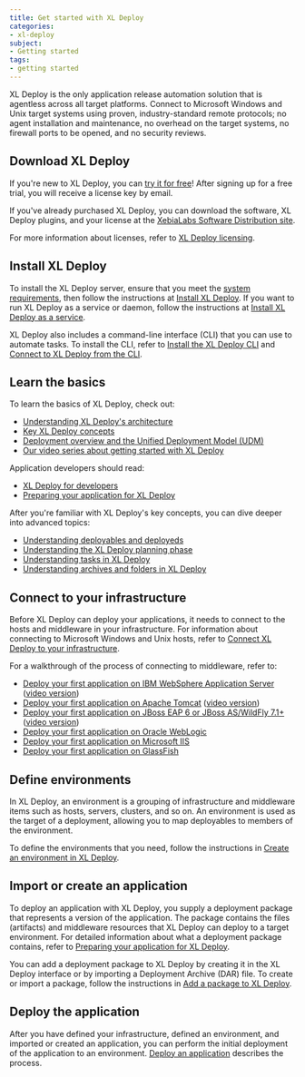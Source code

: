 ```yaml
---
title: Get started with XL Deploy
categories:
- xl-deploy
subject:
- Getting started
tags:
- getting started
---
```


XL Deploy is the only application release automation solution that is agentless across all target platforms. Connect to Microsoft Windows and Unix target systems using proven, industry-standard remote protocols; no agent installation and maintenance, no overhead on the target systems, no firewall ports to be opened, and no security reviews.

## Download XL Deploy

If you're new to XL Deploy, you can [try it for free](https://xebialabs.com/products/xl-deploy/trial/)! After signing up for a free trial, you will receive a license key by email.

If you've already purchased XL Deploy, you can download the software, XL Deploy plugins, and your license at the [XebiaLabs Software Distribution site](https://dist.xebialabs.com).

For more information about licenses, refer to [XL Deploy licensing](/xl-deploy/concept/xl-deploy-licensing.html).

## Install XL Deploy

To install the XL Deploy server, ensure that you meet the [system requirements](/xl-deploy/concept/requirements-for-installing-xl-deploy.html), then follow the instructions at [Install XL Deploy](/xl-deploy/how-to/install-xl-deploy.html). If you want to run XL Deploy as a service or daemon, follow the instructions at [Install XL Deploy as a service](/xl-deploy/how-to/install-xl-deploy-as-a-service.html).

XL Deploy also includes a command-line interface (CLI) that you can use to automate tasks. To install the CLI, refer to [Install the XL Deploy CLI](/xl-deploy/how-to/install-xl-deploy.html#install-the-xl-deploy-cli) and [Connect to XL Deploy from the CLI](/xl-deploy/how-to/connect-to-xl-deploy-from-the-cli.html).

## Learn the basics

To learn the basics of XL Deploy, check out:

* [Understanding XL Deploy's architecture](/xl-deploy/concept/xl-deploy-architecture.html)
* [Key XL Deploy concepts](/xl-deploy/concept/key-xl-deploy-concepts.html)
* [Deployment overview and the Unified Deployment Model (UDM)](/xl-deploy/concept/deployment-overview-and-unified-deployment-model.html)
* [Our video series about getting started with XL Deploy](/videos)

Application developers should read:

* [XL Deploy for developers](/xl-deploy/concept/xl-deploy-for-developers.html)
* [Preparing your application for XL Deploy](/xl-deploy/concept/preparing-your-application-for-xl-deploy.html)

After you're familiar with XL Deploy's key concepts, you can dive deeper into advanced topics:

* [Understanding deployables and deployeds](/xl-deploy/concept/understanding-deployables-and-deployeds.html)
* [Understanding the XL Deploy planning phase](/xl-deploy/concept/understanding-the-xl-deploy-planning-phase.html)
* [Understanding tasks in XL Deploy](/xl-deploy/concept/understanding-tasks-in-xl-deploy.html)
* [Understanding archives and folders in XL Deploy](/xl-deploy/concept/understanding-archives-and-folders-xl-deploy.html)

## Connect to your infrastructure

Before XL Deploy can deploy your applications, it needs to connect to the hosts and middleware in your infrastructure. For information about connecting to Microsoft Windows and Unix hosts, refer to [Connect XL Deploy to your infrastructure](/xl-deploy/how-to/connect-xl-deploy-to-your-infrastructure.html).

For a walkthrough of the process of connecting to middleware, refer to:

* [Deploy your first application on IBM WebSphere Application Server](/xl-deploy/how-to/deploy-your-first-application-on-websphere.html) ([video version](https://www.youtube.com/watch?v=XEh5QGcpn5U))
* [Deploy your first application on Apache Tomcat](/xl-deploy/how-to/deploy-your-first-application-on-tomcat.html) ([video version](https://www.youtube.com/watch?v=rNVkeHeVB-Q))
* [Deploy your first application on JBoss EAP 6 or JBoss AS/WildFly 7.1+](/xl-deploy/how-to/deploy-your-first-application-on-wildfly.html) ([video version](https://www.youtube.com/watch?v=o_J3ov9jAzI))
* [Deploy your first application on Oracle WebLogic](/xl-deploy/how-to/deploy-your-first-application-on-weblogic.html)
* [Deploy your first application on Microsoft IIS](/xl-deploy/how-to/deploy-your-first-application-on-iis.html)
* [Deploy your first application on GlassFish](/xl-deploy/how-to/deploy-your-first-application-on-glassfish.html)

## Define environments

In XL Deploy, an environment is a grouping of infrastructure and middleware items such as hosts, servers, clusters, and so on. An environment is used as the target of a deployment, allowing you to map deployables to members of the environment.

To define the environments that you need, follow the instructions in [Create an environment in XL Deploy](/xl-deploy/how-to/create-an-environment-in-xl-deploy.html).

## Import or create an application

To deploy an application with XL Deploy, you supply a deployment package that represents a version of the application. The package contains the files (artifacts) and middleware resources that XL Deploy can deploy to a target environment. For detailed information about what a deployment package contains, refer to [Preparing your application for XL Deploy](/xl-deploy/concept/preparing-your-application-for-xl-deploy.html).

You can add a deployment package to XL Deploy by creating it in the XL Deploy interface or by importing a Deployment Archive (DAR) file. To create or import a package, follow the instructions in [Add a package to XL Deploy](/xl-deploy/how-to/add-a-package-to-xl-deploy.html).

## Deploy the application

After you have defined your infrastructure, defined an environment, and imported or created an application, you can perform the initial deployment of the application to an environment. [Deploy an application](/xl-deploy/how-to/deploy-an-application.html) describes the process.

